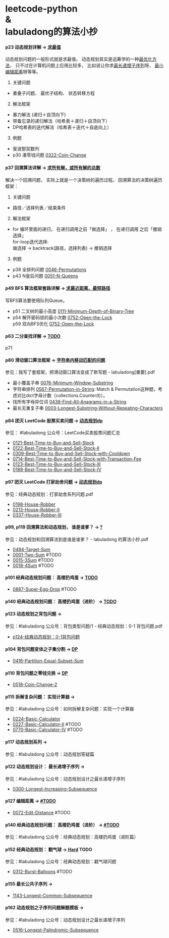 # leetcode-python </br>& </br> labuladong的算法小抄

#### p23 动态规划详解 -> <u>求最值</u><p>

动态规划问题的⼀般形式就是求最值。 动态规划其实是运筹学的⼀种<u>最优化⽅法</u>， 只不过在计算机问题上应⽤⽐较多， ⽐如说让你求<u>最⻓递增⼦序列</u>呀， <u>最⼩编辑距离</u>呀等等。

1) 关键问题

* 重叠⼦问题、 最优⼦结构、 状态转移⽅程<br/>

2) 解法框架

* 暴力解法 (递归＋自顶向下)<br/>
* 带备忘录的递归解法（哈希表＋递归＋自顶向下）<br/>
* DP哈希表的迭代解法（哈希表＋迭代＋自底向上）<br/>

3) 例题

* 斐波那契数列<br/>
* p30 凑零钱问题 [0322-Coin-Change](0322-Coin-Change/322.py)

#### p37 回溯算法详解 -> <u>求所有解，或所有解的总数</u><p>

解决⼀个回溯问题， 实际上就是⼀个决策树的遍历过程。 回溯算法的决策树遍历框架：

1) 关键问题

* 路径／选择列表／结束条件

2) 解法框架

* for 循环⾥⾯的递归， 在递归调⽤之前「做选择」 ， 在递归调⽤ 之后「撤销选择」<br/>
  for-loop迭代选择:<br/>
  做选择 -> backtrack(路径，选择列表) -> 撤销选择<br/>

3) 例题

* p38 全排列问题 [0046-Permutations](0046-Permutations/46.py)
* p43 N皇后问题 [0051-N-Queens](0051-N-Queens/51.py)

#### p49 BFS 算法框架套路详解 -> <u>求最近距离、最短路径</u><p>

写BFS算法要使用队列Queue。<br/>

* p51 二叉树的最小高度 [0111-Minimum-Depth-of-Binary-Tree](0111-Minimum-Depth-of-Binary-Tree/111.py)
* p54 解开密码锁的最小次数 [0752-Open-the-Lock](0752-Open-the-Lock/752.py) <br/>
  p59 双向BFS优化 [0752-Open-the-Lock](0752-Open-the-Lock/752-2.py) <br/>

#### p63 ⼆分查找详解 -> <u>TODO</u><p>

p71

#### p80 滑动窗⼝算法框架 -> <u>字符串内移动匹配的问题</u><p>

参见：我写了套框架，把滑动窗口算法变成了默写题 - labuladong[重要].pdf

* 最小覆盖子串 [0076-Minimum-Window-Substring](0076-Minimum-Window-Substring/76.py)
* 字符串排列 [0567-Permutation-in-String](0567-Permutation-in-String/567.py): Match & Permutation这种题，考虑对比dict字母计数（collections.Counter(t)）。
* 找所有字母异位词 [0438-Find-All-Anagrams-in-a-String](0438-Find-All-Anagrams-in-a-String/438.py)
* 最长无重复子串 [0003-Longest-Substring-Without-Repeating-Characters](0003-Longest-Substring-Without-Repeating-Characters/3.py)

#### p84 团灭 LeetCode 股票买卖问题 -> <u>动态规划dp</u><p>

参见： #labuladong 公众号：LeetCode买卖股票问题汇总

* [0121-Best-Time-to-Buy-and-Sell-Stock](0121-Best-Time-to-Buy-and-Sell-Stock/121.py)
* [0122-Best-Time-to-Buy-and-Sell-Stock-II](0122-Best-Time-to-Buy-and-Sell-Stock-II/122.py)
* [0309-Best-Time-to-Buy-and-Sell-Stock-with-Cooldown](0309-Best-Time-to-Buy-and-Sell-Stock-with-Cooldown/309.py)
* [0714-Best-Time-to-Buy-and-Sell-Stock-with-Transaction-Fee](0714-Best-Time-to-Buy-and-Sell-Stock-with-Transaction-Fee/714.py)
* [0123-Best-Time-to-Buy-and-Sell-Stock-III](0123-Best-Time-to-Buy-and-Sell-Stock-III/123.py)
* [0188-Best-Time-to-Buy-and-Sell-Stock-IV](0188-Best-Time-to-Buy-and-Sell-Stock-IV/188.py)

#### p97 团灭 LeetCode 打家劫舍问题 -> <u>动态规划dp</u><p>

参见：经典动态规划：打家劫舍系列问题.pdf

* [0198-House-Robber](0198-House-Robber/198.py)
* [0213-House-Robber-II](0213-House-Robber-II/213.py)
* [0337-House-Robber-III](0337-House-Robber-III/337.py)

#### p99, p119 回溯算法和动态规划， 谁是谁爹？ -> <u>?</u><p>

参见：动态规划和回溯算法到底谁是谁爹？ - labuladong 的算法小抄.pdf

* [0494-Target-Sum](0494-Target-Sum/494.py)
* [0001-Two-Sum](0001-Two-Sum/1.py) #TODO
* [0015-3Sum](0015-3Sum/15.py) #TODO
* [0018-4Sum](0018-4Sum/18.py) #TODO

#### p101 经典动态规划问题： ⾼楼扔鸡蛋 -> <u>TODO</u><p>

* [0887-Super-Egg-Drop](0887-Super-Egg-Drop/887.py) #TODO

#### p140 经典动态规划问题： ⾼楼扔鸡蛋（进阶） -> <u>TODO</u><p>

#### p123 动态规划之背包问题 -> <u></u><p>

参见：#labuladong 公众号：背包类型问题/1 - 经典动态规划：0-1 背包问题.pdf

* [p124-经典动态规划：0-1背包问题](p124-经典动态规划：0-1背包问题/solution.py)

#### p104 背包问题变体之⼦集分割 -> <u>DP</u><p>

* [0416-Partition-Equal-Subset-Sum](0416-Partition-Equal-Subset-Sum/416.py)

#### p110 背包问题之零钱兑换 -> <u>DP</u><p>

* [0518-Coin-Change-2](0518-Coin-Change-2/518.py)

#### p115 拆解复杂问题： 实现计算器 -> <u></u><p>

参见：#labuladong 公众号：如何拆解复杂问题：实现一个计算器

* [0224-Basic-Calculator](0224-Basic-Calculator/224.py)
* [0227-Basic-Calculator-II](0227-Basic-Calculator-II/227.py) #TODO
* [0770-Basic-Calculator-IV](0770-Basic-Calculator-IV/770.py) #TODO

#### p117 动态规划系列 -> <u></u><p>

参见：#labuladong 公众号：动态规划答疑篇

#### p122 动态规划设计： 最⻓递增⼦序列 -> <u></u><p>

参见：#labuladong 公众号：动态规划设计之最⻓递增⼦序列

* [0300-Longest-Increasing-Subsequence](0300-Longest-Increasing-Subsequence/300-1.py)

#### p127 编辑距离 -> <u>#TODO</u><p>

* [0072-Edit-Distance](0072-Edit-Distance/72.py) #TODO

#### p140 经典动态规划问题： ⾼楼扔鸡蛋（进阶） -> <u>#TODO</u><p>

参见：#labuladong 公众号：经典动态规划：高楼扔鸡蛋（进阶篇）

#### p152 经典动态规划： 戳⽓球 -> <u>Hard</u> TODO<p>

参见：#labuladong 公众号：经典动态规划：戳气球问题

* [0312-Burst-Balloons](0312-Burst-Balloons/312.py) #TODO

#### p155 最⻓公共⼦序列 -> <u></u><p>

* [1143-Longest-Common-Subsequence](1143-Longest-Common-Subsequence/1143-dp-table.py)

#### p162 动态规划之⼦序列问题解题模板 -> <u></u><p>

参见：#labuladong 公众号：动态规划设计之最⻓递增⼦序列

* [0516-Longest-Palindromic-Subsequence](0516-Longest-Palindromic-Subsequence/516.py)
